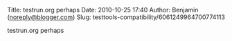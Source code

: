 Title: testrun.org perhaps
Date: 2010-10-25 17:40
Author: Benjamin (noreply@blogger.com)
Slug: testtools-compatibility/6061249964700774113

testrun.org perhaps

